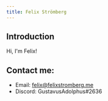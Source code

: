 ```yaml
---
title: Felix Strömberg
---
```


## Introduction

Hi, I'm Felix!

## Contact me:

- Email: felix@felixstromberg.me
- Discord: GustavusAdolphus#2636
